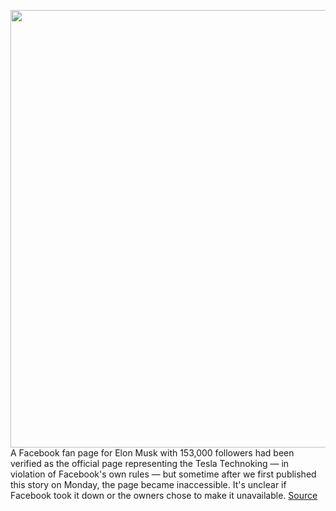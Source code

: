 <img src='https://cdn.vox-cdn.com/thumbor/xx2sIT6UK2FFnBR5IHUpEypPZjo=/0x0:910x560/1200x800/filters:focal(383x208:527x352)/cdn.vox-cdn.com/uploads/chorus_image/image/70075820/Screen_Shot_2021_11_01_at_11.10.57_AM.0.png' width='700px' /><br/>
A Facebook fan page for Elon Musk with 153,000 followers had been verified as the official page representing the Tesla Technoking — in violation of Facebook's own rules — but sometime after we first published this story on Monday, the page became inaccessible. It's unclear if Facebook took it down or the owners chose to make it unavailable.
<a href='https://www.theverge.com/2021/11/1/22757771/meta-facebook-elon-musk-verified-fan-page-posing'> Source <a/>